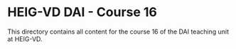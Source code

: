 # HEIG-VD DAI - Course 16

This directory contains all content for the course 16 of the DAI teaching unit
at HEIG-VD.
